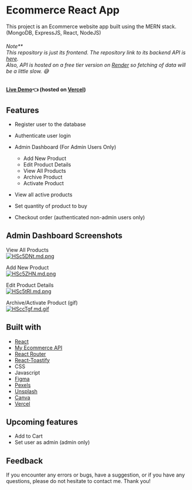 # Ecommerce React App

This project is an Ecommerce website app built using the MERN stack. (MongoDB, ExpressJS, React, NodeJS)
###### Note** <br/> This repository is just its frontend. The repository link to its backend API is [here](https://github.com/GITvoren/ecommerce-api). <br/> Also, API is hosted on a free tier version on [Render](https://render.com/) so fetching of data will be a little slow. 😅

#### [Live Demo](https://detour-ecommerce.vercel.app/):point_left: (hosted on [Vercel](https://vercel.com/))








## Features
- Register user to the database
- Authenticate user login

- Admin Dashboard (For Admin Users Only)
  - Add New Product
  - Edit Product Details
  - View All Products
  - Archive Product
  - Activate Product
  
- View all active products
- Set quantity of product to buy
- Checkout order (authenticated non-admin users only)


## Admin Dashboard Screenshots

View All Products <br/> [![HSc5DNt.md.png](https://iili.io/HSc5DNt.md.png)](https://freeimage.host/i/HSc5DNt)

Add New Product <br/> [![HSc5ZHN.md.png](https://iili.io/HSc5ZHN.md.png)](https://freeimage.host/i/HSc5ZHN)

Edit Product Details <br/> [![HSc5tRI.md.png](https://iili.io/HSc5tRI.md.png)](https://freeimage.host/i/HSc5tRI)

Archive/Activate Product (gif) <br/> [![HSccTgf.md.gif](https://iili.io/HSccTgf.md.gif)](https://freeimage.host/i/HSccTgf)

## Built with


- [React](https://reactjs.org/)
- [My Ecommerce API](https://github.com/GITvoren/ecommerce-api)
- [React Router](https://reactrouter.com/)
- [React-Toastify](https://www.npmjs.com/package/react-toastify)
- CSS
- Javascript
- [Figma](https://figma.com/)
- [Pexels](https://www.pexels.com/)
- [Unsplash](https://unsplash.com/)
- [Canva](https://www.canva.com/en_ph/)
- [Vercel](https://vercel.com/)


## Upcoming features
- Add to Cart
- Set user as admin (admin only)

## Feedback
If you encounter any errors or bugs, have a suggestion, or if you have any questions, please do not hesitate to contact me. Thank you!

